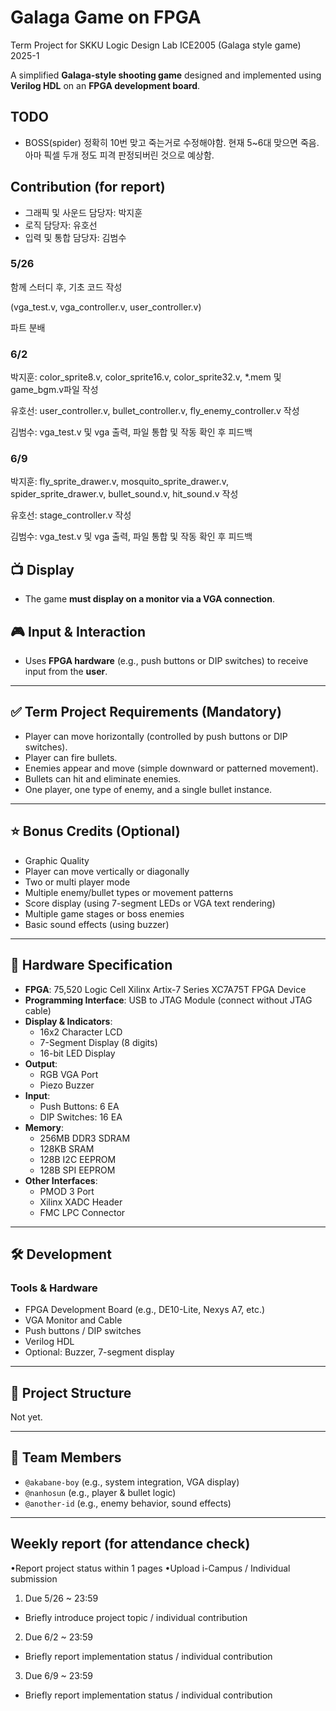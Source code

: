 # Galaga Game on FPGA
Term Project for SKKU Logic Design Lab ICE2005 (Galaga style game) 2025-1

A simplified **Galaga-style shooting game** designed and implemented using **Verilog HDL** on an **FPGA development board**.

## TODO
 - BOSS(spider) 정확히 10번 맞고 죽는거로 수정해야함. 현재 5~6대 맞으면 죽음. 아마 픽셀 두개 정도 피격 판정되버린 것으로 예상함.

## Contribution (for report)
- 그래픽 및 사운드 담당자: 박지훈
- 로직 담당자: 유호선
- 입력 및 통합 담당자: 김범수

### 5/26
함께 스터디 후, 기초 코드 작성

(vga_test.v, vga_controller.v, user_controller.v)

파트 분배
### 6/2
박지훈: color_sprite8.v, color_sprite16.v, color_sprite32.v, *.mem 및 game_bgm.v파일 작성

유호선: user_controller.v, bullet_controller.v, fly_enemy_controller.v 작성

김범수: vga_test.v 및 vga 출력, 파일 통합 및 작동 확인 후 피드백

### 6/9
박지훈: fly_sprite_drawer.v, mosquito_sprite_drawer.v, spider_sprite_drawer.v, bullet_sound.v, hit_sound.v 작성

유호선: stage_controller.v 작성

김범수: vga_test.v 및 vga 출력, 파일 통합 및 작동 확인 후 피드백



## 📺 Display

- The game **must display on a monitor via a VGA connection**.

## 🎮 Input & Interaction

- Uses **FPGA hardware** (e.g., push buttons or DIP switches) to receive input from the **user**.

---

## ✅ Term Project Requirements (Mandatory)

- Player can move horizontally (controlled by push buttons or DIP switches).
- Player can fire bullets.
- Enemies appear and move (simple downward or patterned movement).
- Bullets can hit and eliminate enemies.
- One player, one type of enemy, and a single bullet instance.

---

## ⭐ Bonus Credits (Optional)

- Graphic Quality
- Player can move vertically or diagonally
- Two or multi player mode
- Multiple enemy/bullet types or movement patterns
- Score display (using 7-segment LEDs or VGA text rendering)
- Multiple game stages or boss enemies
- Basic sound effects (using buzzer)

---

## 🧰 Hardware Specification

- **FPGA**: 75,520 Logic Cell Xilinx Artix-7 Series XC7A75T FPGA Device
- **Programming Interface**: USB to JTAG Module (connect without JTAG cable)
- **Display & Indicators**:
  - 16x2 Character LCD
  - 7-Segment Display (8 digits)
  - 16-bit LED Display
- **Output**:
  - RGB VGA Port
  - Piezo Buzzer
- **Input**:
  - Push Buttons: 6 EA
  - DIP Switches: 16 EA
- **Memory**:
  - 256MB DDR3 SDRAM
  - 128KB SRAM
  - 128B I2C EEPROM
  - 128B SPI EEPROM
- **Other Interfaces**:
  - PMOD 3 Port
  - Xilinx XADC Header
  - FMC LPC Connector
 
---

## 🛠 Development

### Tools & Hardware
- FPGA Development Board (e.g., DE10-Lite, Nexys A7, etc.)
- VGA Monitor and Cable
- Push buttons / DIP switches
- Verilog HDL
- Optional: Buzzer, 7-segment display

---

## 📂 Project Structure
Not yet.


---

## 🤝 Team Members

- `@akabane-boy` (e.g., system integration, VGA display)
- `@nanhosun` (e.g., player & bullet logic)
- `@another-id` (e.g., enemy behavior, sound effects)


---
## Weekly report (for attendance check)
•Report project status within 1 pages 
•Upload i-Campus / Individual submission

1) Due 5/26 ~ 23:59
- Briefly introduce project topic / individual contribution
2) Due 6/2 ~ 23:59
- Briefly report implementation status / individual contribution
3) Due 6/9 ~ 23:59
- Briefly report implementation status / individual contribution
